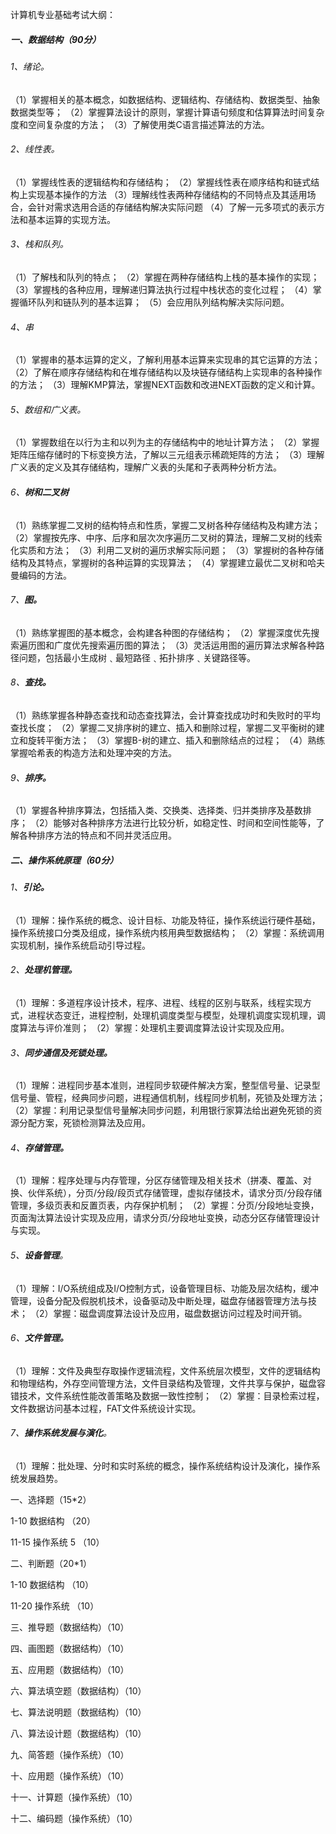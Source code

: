 计算机专业基础考试大纲：

##### 一、数据结构（90分）

###### 1、绪论。

（1）掌握相关的基本概念，如数据结构、逻辑结构、存储结构、数据类型、抽象数据类型等；
（2）掌握算法设计的原则，掌握计算语句频度和估算算法时间复杂度和空间复杂度的方法；
（3）了解使用类C语言描述算法的方法。

###### 2、线性表。

（1）掌握线性表的逻辑结构和存储结构；
（2）掌握线性表在顺序结构和链式结构上实现基本操作的方法
（3）理解线性表两种存储结构的不同特点及其适用场合，会针对需求选用合适的存储结构解决实际问题
（4）了解一元多项式的表示方法和基本运算的实现方法。

###### 3、栈和队列。

（1）了解栈和队列的特点；
（2）掌握在两种存储结构上栈的基本操作的实现；
（3）掌握栈的各种应用，理解递归算法执行过程中栈状态的变化过程；
（4）掌握循环队列和链队列的基本运算；
（5）会应用队列结构解决实际问题。

###### 4、串

（1）掌握串的基本运算的定义，了解利用基本运算来实现串的其它运算的方法；
（2）了解在顺序存储结构和在堆存储结构以及块链存储结构上实现串的各种操作的方法；
（3）理解KMP算法，掌握NEXT函数和改进NEXT函数的定义和计算。

###### 5、数组和广义表。

（1）掌握数组在以行为主和以列为主的存储结构中的地址计算方法；
（2）掌握矩阵压缩存储时的下标变换方法，了解以三元组表示稀疏矩阵的方法；
（3）理解广义表的定义及其存储结构，理解广义表的头尾和子表两种分析方法。

###### 6、**树和二叉树**

（1）熟练掌握二叉树的结构特点和性质，掌握二叉树各种存储结构及构建方法；
（2）掌握按先序、中序、后序和层次次序遍历二叉树的算法，理解二叉树的线索化实质和方法；
（3）利用二叉树的遍历求解实际问题；
（3）掌握树的各种存储结构及其特点，掌握树的各种运算的实现算法；
（4）掌握建立最优二叉树和哈夫曼编码的方法。

###### 7、**图。**

（1）熟练掌握图的基本概念，会构建各种图的存储结构；
（2）掌握深度优先搜索遍历图和广度优先搜索遍历图的算法；
（3）灵活运用图的遍历算法求解各种路径问题，包括最小生成树﹑最短路径﹑拓扑排序﹑关键路径等。

###### 8、**查找。**

（1）熟练掌握各种静态查找和动态查找算法，会计算查找成功时和失败时的平均查找长度；
（2）掌握二叉排序树的建立、插入和删除过程，掌握二叉平衡树的建立和旋转平衡方法；
（3）掌握B-树的建立、插入和删除结点的过程；
（4）熟练掌握哈希表的构造方法和处理冲突的方法。

###### 9、**排序。**

（1）掌握各种排序算法，包括插入类、交换类、选择类、归并类排序及基数排序；
（2）能够对各种排序方法进行比较分析，如稳定性、时间和空间性能等，了解各种排序方法的特点和不同并灵活应用。

##### **二、操作系统原理（60分）**

###### 1、**引论。**

（1）理解：操作系统的概念、设计目标、功能及特征，操作系统运行硬件基础，操作系统接口分类及组成，操作系统内核用典型数据结构；
（2）掌握：系统调用实现机制，操作系统启动引导过程。

###### 2、**处理机管理。**

（1）理解：多道程序设计技术，程序、进程、线程的区别与联系，线程实现方式，进程状态变迁，进程控制，处理机调度类型与模型，处理机调度实现机理，调度算法与评价准则；
（2）掌握：处理机主要调度算法设计实现及应用。

###### 3、**同步通信及死锁处理。**

（1）理解：进程同步基本准则，进程同步软硬件解决方案，整型信号量、记录型信号量、管程，经典同步问题，进程通信机制，线程同步机制，死锁及处理方法；
（2）掌握：利用记录型信号量解决同步问题，利用银行家算法给出避免死锁的资源分配方案，死锁检测算法及应用。

###### 4、**存储管理。**

（1）理解：程序处理与内存管理，分区存储管理及相关技术（拼凑、覆盖、对换、伙伴系统），分页/分段/段页式存储管理，虚拟存储技术，请求分页/分段存储管理，多级页表和反置页表，内存保护机制；
（2）掌握：分页/分段地址变换，页面淘汰算法设计实现及应用，请求分页/分段地址变换，动态分区存储管理设计与实现。

###### 5、**设备管理**。

（1）理解：I/O系统组成及I/O控制方式，设备管理目标、功能及层次结构，缓冲管理，设备分配及假脱机技术，设备驱动及中断处理，磁盘存储器管理方法与技术；
（2）掌握：磁盘调度算法设计及应用，磁盘数据访问过程及时间开销。

###### 6、**文件管理。**

（1）理解：文件及典型存取操作逻辑流程，文件系统层次模型，文件的逻辑结构和物理结构，外存空间管理方法，文件目录结构及管理，文件共享与保护，磁盘容错技术，文件系统性能改善策略及数据一致性控制；
（2）掌握：目录检索过程，文件数据访问基本过程，FAT文件系统设计实现。

###### 7、**操作系统发展与演化**。

（1）理解：批处理、分时和实时系统的概念，操作系统结构设计及演化，操作系统发展趋势。

一、选择题（15*2）

1-10 数据结构 （20）

11-15 操作系统 5 （10）

二、判断题（20*1）

1-10 数据结构 （10）

11-20 操作系统 （10）

三、推导题（数据结构）（10）

四、画图题（数据结构）（10）

五、应用题（数据结构）（10）

六、算法填空题（数据结构）（10）

七、算法说明题（数据结构）（10）

八、算法设计题（数据结构）（10）

九、简答题（操作系统）（10）

十、应用题（操作系统）（10）

十一、计算题（操作系统）（10）

十二、编码题（操作系统）（10）
